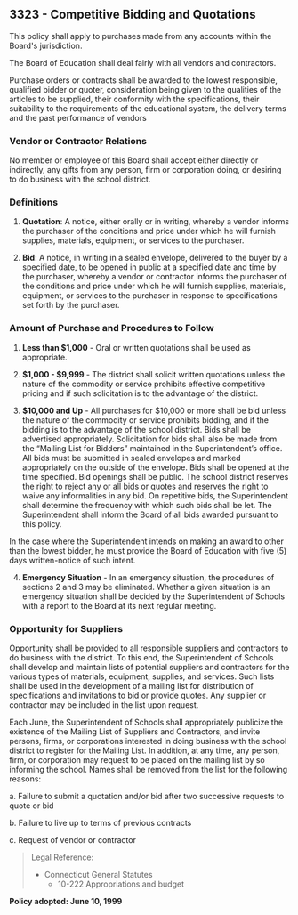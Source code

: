 ## 3323 - Competitive Bidding and Quotations

This policy shall apply to purchases made from any accounts within the Board's jurisdiction.

The Board of Education shall deal fairly with all vendors and contractors.

Purchase orders or contracts shall be awarded to the lowest responsible, qualified bidder or quoter, consideration being given to the qualities of the articles to be supplied, their conformity with the specifications, their suitability to the requirements of the educational system, the delivery terms and the past performance of vendors

### Vendor or Contractor Relations

No member or employee of this Board shall accept either directly or indirectly, any gifts from any person, firm or corporation doing, or desiring to do business with the school district.

### Definitions

1. **Quotation**:  A notice, either orally or in writing, whereby a vendor informs the purchaser of the conditions and price under which he will furnish supplies, materials, equipment, or services to the purchaser.

2. **Bid**: A notice, in writing in a sealed envelope, delivered to the buyer by a specified date, to be opened in public at a specified date and time by the purchaser, whereby a vendor or contractor informs the purchaser of the conditions and price under which he will furnish supplies, materials, equipment, or services to the purchaser in response to specifications set forth by the purchaser.

### Amount of Purchase and Procedures to Follow

1. **Less than $1,000** - Oral or written quotations shall be used as appropriate.

2. **$1,000 - $9,999** - The district shall solicit written quotations unless the nature of the commodity or service prohibits effective competitive pricing and if such solicitation is to the advantage of the district.

3. **$10,000 and Up** - All purchases for $10,000 or more shall be bid unless the nature of the commodity or service prohibits bidding, and if the bidding is to the advantage of the school district. Bids shall be advertised appropriately. Solicitation for bids shall also be made from the “Mailing List for Bidders” maintained in the Superintendent’s office.  All bids must be submitted in sealed envelopes and marked appropriately on the outside of the envelope. Bids shall be opened at the time specified. Bid openings shall be public. The school district reserves the right to reject any or all bids or quotes and reserves the right to waive any informalities in any bid. On repetitive bids, the Superintendent shall determine the frequency with which such bids shall be let. The Superintendent shall inform the Board of all bids awarded pursuant to this policy.

  In the case where the Superintendent intends on making an award to other than the lowest bidder, he must provide the Board of Education with five (5) days written-notice of such intent.

4. **Emergency Situation** - In an emergency situation, the procedures of sections 2 and 3 may be eliminated. Whether a given situation is an emergency situation shall be decided by the Superintendent of Schools with a report to the Board at its next regular meeting.

### Opportunity for Suppliers

Opportunity shall be provided to all responsible suppliers and contractors to do business with the district. To this end, the Superintendent of Schools shall develop and maintain lists of potential suppliers and contractors for the various types of materials, equipment, supplies, and services. Such lists shall be used in the development of a mailing list for distribution of specifications and invitations to bid or provide quotes. Any supplier or contractor may be included in the list upon request.

Each June, the Superintendent of Schools shall appropriately publicize the existence of the Mailing List of Suppliers and Contractors, and invite persons, firms, or corporations interested in doing business with the school district to register for the Mailing List.  In addition, at any time, any person, firm, or corporation may request to be placed on the mailing list by so informing the school. Names shall be removed from the list for the following reasons:

a.  Failure to submit a quotation and/or bid after two successive requests to quote or bid

b.  Failure to live up to terms of previous contracts

c.  Request of vendor or contractor

> Legal Reference:
> 
> * Connecticut General Statutes
>   * 10-222 Appropriations and budget

**Policy adopted:  June 10, 1999**
